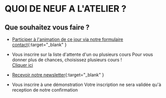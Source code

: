 # QUOI DE NEUF A L'ATELIER ?  

    
## Que souhaitez vous faire ?    

- [Participer à l'animation de ce jour via notre formulaire contact](https://docs.google.com/forms/d/e/1FAIpQLScDnAGxa7UlusJ0sVcahW_FnYDXCc4BQsAE5W8vGXzb9_z4pg/viewform?entry.1318731939&entry.625861564&entry.1682638982&entry.1661862399&entry.635975601){:target="_blank" }
  
- Vous inscrire sur la liste d'attente d'un ou plusieurs cours
  Pour vous donner plus de chances, choisissez plusieurs cours !   
  [Cliquer ici](https://forms.gle/RcWEHegz6js46Y7i8)    
  
- [Recevoir notre newsletter](https://docs.google.com/forms/d/e/1FAIpQLScDnAGxa7UlusJ0sVcahW_FnYDXCc4BQsAE5W8vGXzb9_z4pg/viewform?entry.1318731939&entry.625861564&entry.1682638982&entry.1661862399&entry.635975601){:target="_blank" }

- Vous inscrire à une démonstration
  Votre inscription ne sera validée qu'à reception de notre confirmation
 


